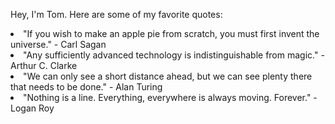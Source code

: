 Hey, I'm Tom. Here are some of my favorite quotes:

<li>"If you wish to make an apple pie from scratch, you must first invent the universe." - Carl Sagan
<li>"Any sufficiently advanced technology is indistinguishable from magic." - Arthur C. Clarke
<li>"We can only see a short distance ahead, but we can see plenty there that needs to be done." - Alan Turing
<li>"Nothing is a line. Everything, everywhere is always moving. Forever." - Logan Roy
